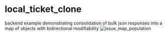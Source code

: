 # local_ticket_clone
backend example demonstrating consolidation of bulk json responses into a map of objects with bidirectional modifiability
![issue_map_population](https://user-images.githubusercontent.com/86054305/170082425-8984a93d-c5bd-41a7-a432-712fedb94a78.gif)
